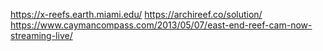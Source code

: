 https://x-reefs.earth.miami.edu/
https://archireef.co/solution/
https://www.caymancompass.com/2013/05/07/east-end-reef-cam-now-streaming-live/